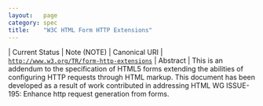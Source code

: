 ```yaml
---
layout:   page
category: spec
title:    "W3C HTML Form HTTP Extensions"
---
```


| Current Status | Note (NOTE)
| Canonical URI | [`http://www.w3.org/TR/form-http-extensions`](http://www.w3.org/TR/form-http-extensions)
| Abstract | This is an addendum to the specification of HTML5 forms extending the abilities of configuring HTTP requests through HTML markup. This document has been developed as a result of work contributed in addressing HTML WG ISSUE-195: Enhance http request generation from forms.